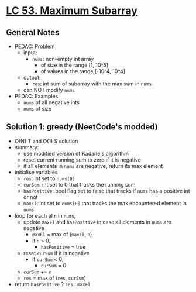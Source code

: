# [LC 53. Maximum Subarray](https://leetcode.com/problems/maximum-subarray/)

## General Notes

- PEDAC: Problem
  - input:
    - `nums`: non-empty int array
      - of size in the range \[1, 10^5]
      - of values in the range \[-10^4, 10^4]
  - output:
    - `res`: int sum of subarray with the max sum in `nums`
  - can NOT modify `nums`
- PEDAC: Examples
  - `nums` of all negative ints
  - `nums` of size

## Solution 1: greedy (NeetCode's modded)

- O(N) T and O(1) S solution
- summary:
  - use modified version of Kadane's algorithm
  - reset current running sum to zero if it is negative
  - if all elements in `nums` are negative, return its max element
- initialise variables
  - `res`: int set to `nums[0]`
  - `curSum`: int set to 0 that tracks the running sum
  - `hasPositive`: bool flag set to false that tracks if `nums` has a positive int or not
  - `maxEl`: int set to `nums[0]` that tracks the max encountered element in `nums`
- loop for each el `n` in `nums`,
  - update `maxEl` and `hasPositive` in case all elements in `nums` are negative
    - `maxEl` = max of (`maxEl`, `n`)
    - if `n` > 0,
      - `hasPositive` = true
  - reset `curSum` if it is negative
    - if `curSum` < 0,
      - `curSum` = 0
  - `curSum` += `n`
  - `res` = max of (`res`, `curSum`)
- return `hasPositive` ? `res` : `maxEl`
